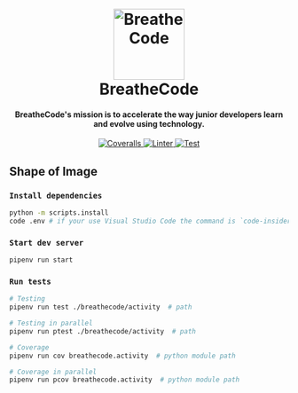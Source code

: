 <h1 align="center">
  <br>
  <a href="https://breatheco.de/"><img src="https://assets.breatheco.de/apis/img/images.php?blob&random&cat=icon&tags=breathecode,128" alt="BreatheCode" width="128"></a>
  <br>
  BreatheCode
  <br>
</h1>

<h4 align="center">BreatheCode's mission is to <b>accelerate the way junior developers learn and evolve</b> using technology.</h4>

<p align="center">
  <a href="https://coveralls.io/github/breatheco-de/gcloud-shape-of-image">
    <img src="https://img.shields.io/coveralls/github/breatheco-de/gcloud-shape-of-image"
         alt="Coveralls">
  </a>

  <a href="https://github.com/breatheco-de/gcloud-shape-of-image/actions/workflows/linter.yml">
    <img src="https://github.com/breatheco-de/gcloud-shape-of-image/actions/workflows/linter.yml/badge.svg"
         alt="Linter">
  </a>

  <a href="https://github.com/breatheco-de/gcloud-shape-of-image/actions/workflows/test.yml">
    <img src="https://github.com/breatheco-de/gcloud-shape-of-image/actions/workflows/test.yml/badge.svg"
         alt="Test">
  </a>
</p>

## Shape of Image

### `Install dependencies`

```bash
python -m scripts.install
code .env # if your use Visual Studio Code the command is `code-insiders`
```

### `Start dev server`

```bash
pipenv run start
```

### `Run tests`

```bash
# Testing
pipenv run test ./breathecode/activity  # path

# Testing in parallel
pipenv run ptest ./breathecode/activity  # path

# Coverage
pipenv run cov breathecode.activity  # python module path

# Coverage in parallel
pipenv run pcov breathecode.activity  # python module path
```

